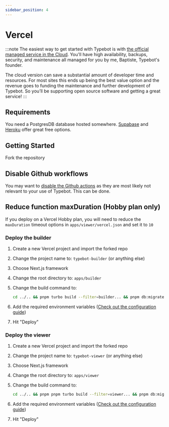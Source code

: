 ```yaml
---
sidebar_position: 4
---
```


# Vercel

:::note
The easiest way to get started with Typebot is with [the official managed service in the Cloud](https://app.typebot.io). You'll have high availability, backups, security, and maintenance all managed for you by me, Baptiste, Typebot's founder.

The cloud version can save a substantial amount of developer time and resources. For most sites this ends up being the best value option and the revenue goes to funding the maintenance and further development of Typebot. So you’ll be supporting open source software and getting a great service!
:::

## Requirements

You need a PostgresDB database hosted somewhere. [Supabase](https://supabase.com/) and [Heroku](https://www.heroku.com/) offer great free options.

## Getting Started

Fork the repository

## Disable Github workflows

You may want to [disable the Github actions](https://docs.github.com/en/actions/using-workflows/disabling-and-enabling-a-workflow) as they are most likely not relevant to your use of Typebot. This can be done.

## Reduce function maxDuration (Hobby plan only)

If you deploy on a Vercel Hobby plan, you will need to reduce the `maxDuration` timeout options in `apps/viewer/vercel.json` and set it to `10`

### Deploy the builder

1. Create a new Vercel project and import the forked repo
2. Change the project name to: `typebot-builder` (or anything else)
3. Choose Next.js framework
4. Change the root directory to: `apps/builder`
5. Change the build command to:

   ```sh
   cd ../.. && pnpm turbo build --filter=builder... && pnpm db:migrate
   ```

6. Add the required environment variables ([Check out the configuration guide](/self-hosting/configuration))
7. Hit "Deploy"

### Deploy the viewer

1. Create a new Vercel project and import the forked repo
2. Change the project name to: `typebot-viewer` (or anything else)
3. Choose Next.js framework
4. Change the root directory to: `apps/viewer`
5. Change the build command to:

   ```sh
   cd ../.. && pnpm pnpm turbo build --filter=viewer... && pnpm db:migrate
   ```

6. Add the required environment variables ([Check out the configuration guide](/self-hosting/configuration))
7. Hit "Deploy"
